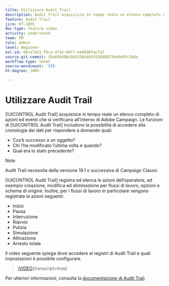 ```yaml
---
title: Utilizzare Audit Trail
description: Audit Trail acquisisce in tempo reale un elenco completo delle azioni e degli eventi che si verificano all’interno di Adobe Campaign.
feature: Audit Trail
jira: KT-2835
doc-type: feature video
activity: understand
team: PM
role: Admin
level: Beginner
exl-id: 66ce7a21-f0ca-47a5-80f7-ee8596fac7a7
source-git-commit: 35e036486c5b533b54b3f626d88734e9a9fc3b8a
workflow-type: tm+mt
source-wordcount: '155'
ht-degree: 100%

---
```


# Utilizzare Audit Trail

[!UICONTROL Audit Trail] acquisisce in tempo reale un elenco completo di azioni ed eventi che si verificano all’interno di Adobe Campaign. Le funzioni di [!UICONTROL Audit Trail] includono la possibilità di accedere alla cronologia dei dati per rispondere a domande quali:

* Cos’è successo a un oggetto?
* Chi l’ha modificato l’ultima volta e quando?
* Qual era lo stato precedente?

>[!NOTE]
>
>Audit Trail necessita della versione 19.1 o successiva di Campaign Classic

[!UICONTROL Audit Trail] registra ed elenca le azioni dell’operatore, ad esempio creazione, modifica ed eliminazione per flussi di lavoro, opzioni e schema di origine. Inoltre, per i flussi di lavoro in particolare vengono registrate le azioni seguenti:

* Inizio
* Pausa
* Interruzione
* Riavvio
* Pulizia
* Simulazione
* Attivazione
* Arresto totale

Il video seguente spiega dove accedere ai registri di Audit Trail e quali impostazioni è possibile configurare.

>[!VIDEO](https://video.tv.adobe.com/v/27425?quality=12&learn=on){transcript=true}

Per ulteriori informazioni, consulta la [documentazione di Audit Trail](https://experienceleague.adobe.com/docs/campaign-classic/using/monitoring-campaign-classic/production-procedures/audit-trail.html?lang=it).
